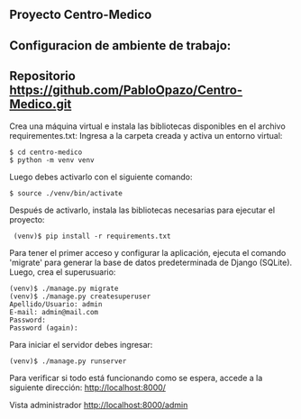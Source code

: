 ## Proyecto Centro-Medico

## Configuracion de ambiente de trabajo:

## Repositorio https://github.com/PabloOpazo/Centro-Medico.git

Crea una máquina virtual e instala las bibliotecas disponibles en el archivo requirementes.txt:
Ingresa a la carpeta creada y activa un entorno virtual:
```
$ cd centro-medico
$ python -m venv venv
```
Luego debes activarlo con el siguiente comando:

```
$ source ./venv/bin/activate
```
Después de activarlo, instala las bibliotecas necesarias para ejecutar el proyecto:
```
 (venv)$ pip install -r requirements.txt
```
Para tener el primer acceso y configurar la aplicación, ejecuta el comando 'migrate' para generar la base de datos predeterminada de Django (SQLite). Luego, crea el superusuario:
```
(venv)$ ./manage.py migrate
(venv)$ ./manage.py createsuperuser
Apellido/Usuario: admin
E-mail: admin@mail.com
Password: 
Password (again):
```


Para iniciar el servidor debes ingresar:
```
(venv)$ ./manage.py runserver
```


Para verificar si todo está funcionando como se espera, accede a la siguiente dirección:
[http://localhost:8000/](http://localhost:8000/)

Vista administrador
[http://localhost:8000/admin](http://localhost:8000/admin)

